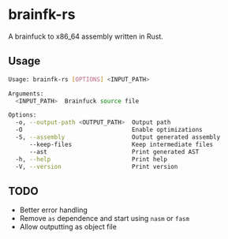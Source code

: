 # brainfk-rs

A brainfuck to x86_64 assembly written in Rust.

## Usage

```sh
Usage: brainfk-rs [OPTIONS] <INPUT_PATH>

Arguments:
  <INPUT_PATH>  Brainfuck source file

Options:
  -o, --output-path <OUTPUT_PATH>  Output path
  -O                               Enable optimizations
  -S, --assembly                   Output generated assembly
      --keep-files                 Keep intermediate files
      --ast                        Print generated AST
  -h, --help                       Print help
  -V, --version                    Print version
```

## TODO

* Better error handling
* Remove `as` dependence and start using `nasm` or `fasm`
* Allow outputting as object file
